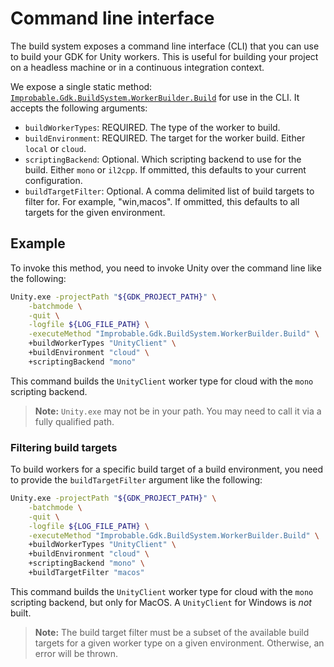 # Command line interface

The build system exposes a command line interface (CLI) that you can use to build your GDK for Unity workers. This is useful for building your project on a headless machine or in a continuous integration context.

We expose a single static method: [`Improbable.Gdk.BuildSystem.WorkerBuilder.Build`]({{urlRoot}}/api/build-system/worker-builder) for use in the CLI. It accepts the following arguments:

- `buildWorkerTypes`: REQUIRED. The type of the worker to build.
- `buildEnvironment`: REQUIRED. The target for the worker build. Either `local` or `cloud`.
- `scriptingBackend`: Optional. Which scripting backend to use for the build. Either `mono` or `il2cpp`. If ommitted, this defaults to your current configuration.
- `buildTargetFilter`: Optional. A comma delimited list of build targets to filter for. For example, "win,macos". If ommitted, this defaults to all targets for the given environment.

## Example

To invoke this method, you need to invoke Unity over the command line like the following:

```bash
Unity.exe -projectPath "${GDK_PROJECT_PATH}" \
    -batchmode \
    -quit \
    -logfile ${LOG_FILE_PATH} \
    -executeMethod "Improbable.Gdk.BuildSystem.WorkerBuilder.Build" \
    +buildWorkerTypes "UnityClient" \
    +buildEnvironment "cloud" \
    +scriptingBackend "mono"
```

This command builds the `UnityClient` worker type for cloud with the `mono` scripting backend.

> **Note:** `Unity.exe` may not be in your path. You may need to call it via a fully qualified path.

### Filtering build targets

To build workers for a specific build target of a build environment, you need to provide the `buildTargetFilter` argument like the following:

```bash
Unity.exe -projectPath "${GDK_PROJECT_PATH}" \
    -batchmode \
    -quit \
    -logfile ${LOG_FILE_PATH} \
    -executeMethod "Improbable.Gdk.BuildSystem.WorkerBuilder.Build" \
    +buildWorkerTypes "UnityClient" \
    +buildEnvironment "cloud" \
    +scriptingBackend "mono" \
    +buildTargetFilter "macos"
```

This command builds the `UnityClient` worker type for cloud with the `mono` scripting backend, but only for MacOS. A `UnityClient` for Windows is _not_ built.

> **Note:** The build target filter must be a subset of the available build targets for a given worker type on a given environment. Otherwise, an error will be thrown.
